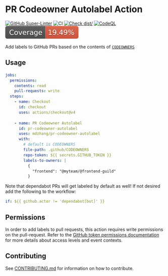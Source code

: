 # PR Codeowner Autolabel Action

[![GitHub Super-Linter](https://github.com/mdzhang/pr-codeowner-autolabel-action/actions/workflows/linter.yml/badge.svg)](https://github.com/super-linter/super-linter)
![CI](https://github.com/mdzhang/pr-codeowner-autolabel-action/actions/workflows/ci.yml/badge.svg)
[![Check dist/](https://github.com/mdzhang/pr-codeowner-autolabel-action/actions/workflows/check-dist.yml/badge.svg)](https://github.com/mdzhang/pr-codeowner-autolabel-action/actions/workflows/check-dist.yml)
[![CodeQL](https://github.com/mdzhang/pr-codeowner-autolabel-action/actions/workflows/codeql-analysis.yml/badge.svg)](https://github.com/mdzhang/pr-codeowner-autolabel-action/actions/workflows/codeql-analysis.yml)
[![Coverage](./badges/coverage.svg)](./badges/coverage.svg)

Add labels to GitHub PRs based on the contents of [`CODEOWNERS`](https://docs.github.com/en/repositories/managing-your-repositorys-settings-and-features/customizing-your-repository/about-code-owners)

## Usage

```yaml
jobs:
  permissions:
    contents: read
    pull-requests: write
  steps:
    - name: Checkout
      id: checkout
      uses: actions/checkout@v4

    - name: PR Codeowner Autolabel
      id: pr-codeowner-autolabel
      uses: mdzhang/pr-codeowner-autolabel
      with:
        # default is CODEOWNERS
        file-path: .github/CODEOWNERS
        repo-token: ${{ secrets.GITHUB_TOKEN }}
        labels-to-owners: |
          {
            "frontend": "@myteam/@frontend-guild"
          }
```

Note that dependabot PRs will get labeled by default as well! If not desired add the following to the workflow:

```yaml
if: ${{ github.actor != 'dependabot[bot]' }}
```

## Permissions

In order to add labels to pull requests, this action requires write permissions on the pull-request.
Refer to the [GitHub token permissions documentation](https://docs.github.com/en/actions/security-guides/automatic-token-authentication#permissions-for-the-github_token) for more details about access levels and event contexts.

## Contributing

See [CONTRIBUTING.md](./CONTRIBUTING.md) for information on how to contribute.
